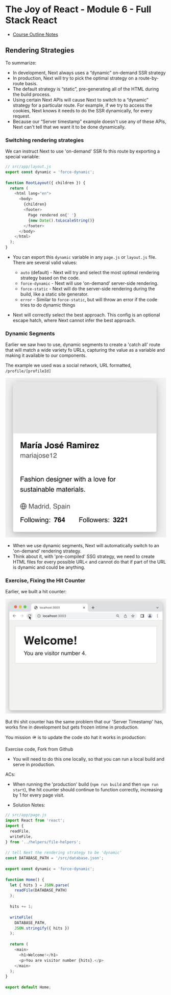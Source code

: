 # The Joy of React - Module 6 - Full Stack React

- [Course Outline Notes](../course-notes.md)

## Rendering Strategies

To summarize:

- In development, Next always uses a “dynamic” on-demand SSR strategy
- In production, Next will try to pick the optimal strategy on a route-by-route basis.
- The default strategy is “static”, pre-generating all of the HTML during the build process.
- Using certain Next APIs will cause Next to switch to a “dynamic” strategy for a particular route. For example, if we try to access the cookies, Next knows it needs to do the SSR dynamically, for every request.
- Because our “Server timestamp” example doesn't use any of these APIs, Next can't tell that we want it to be done dynamically.

### Switching rendering strategies

We can instruct Next to use 'on-demand' SSR fo this route by exporting a special variable:

```JAVASCRIPT
// src/app/layout.js
export const dynamic = 'force-dynamic';

function RootLayout({ children }) {
  return (
    <html lang="en">
      <body>
        {children}
        <footer>
          Page rendered on{' '}
          {new Date().toLocaleString()}
        </footer>
      </body>
    </html>
  );
}
```

- You can export this `dynamic` variable in any `page.js` or `layout.js` file. There are several valid values:

  - `auto` (default) - Next will try and select the most optimal rendering strategy based on the code.
  - `force-dynamic` - Next will use 'on-demand' server-side rendering.
  - `force-static` - Next will do the server-side rendering during the build, like a static site generator.
  - `error` - Similar to `force-static`, but will throw an error if the code tries to do dynamic things

- Next will correctly select the best approach. This config is an optional escape hatch, where Next cannot infer the best approach.

### Dynamic Segments

Earlier we saw hwo to use, dynamic segments to create a 'catch all' route that will match a wide variety fo URLs, capturing the value as a variable and making it available to our components.

The example we used was a social network, URL formatted, `/profile/[profileId]`

![Alt text](images/image.png)

- When we use dynamic segments, Next will automatically switch to an 'on-demand' rendering strategy.
- Think about it, with 'pre-compiled' SSG strategy, we need to create HTML files for every possible URL< and cannot do that if part of the URL is dynamic and could be anything.

### Exercise, Fixing the Hit Counter

Earlier, we built a hit counter:

![Hit Counter](images/image-1.png)

But thi shit counter has the same problem that our 'Server Timestamp' has, works fine in development but gets frozen intime in production.

You mission 🪖 is to update the code sto hat it works in production:

Exercise code, Fork from Github

- You will need to do this one locally, so that you can run a local build and serve in production.

ACs:

- When running the 'production' build (`npm run build` and then `npm run start`), the hit counter should continue to function correctly, increasing by 1 for every page visit.

- Solution Notes:

```JAVASCRIPT
// src/app/page.js
import React from 'react';
import {
  readFile,
  writeFile,
} from '../helpers/file-helpers';

// tell Next the rendering strategy to be 'dynamic'
const DATABASE_PATH = '/src/database.json';

export const dynamic = 'force-dynamic';

function Home() {
  let { hits } = JSON.parse(
    readFile(DATABASE_PATH)
  );

  hits += 1;

  writeFile(
    DATABASE_PATH,
    JSON.stringify({ hits })
  );

  return (
    <main>
      <h1>Welcome!</h1>
      <p>You are visitor number {hits}.</p>
    </main>
  );
}

export default Home;
```
